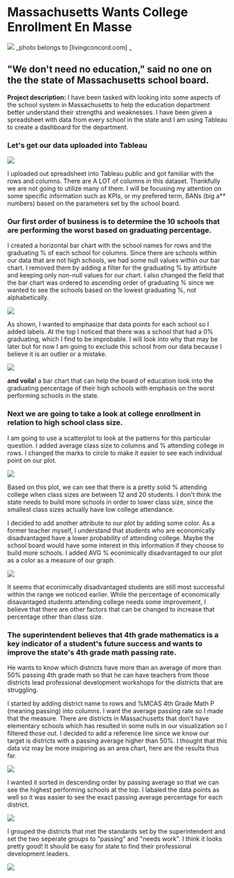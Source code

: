 # Massachusetts Wants College Enrollment En Masse

<img src="images/MASSeduPic1.jpg?raw=true"/>
_photo belongs to [livingconcord.com]<https://www.livingconcord.com/listing/middlesex-school/> _

## "We don't need no education," said no one on the the state of Massachusetts school board.

**Project description:** I have been tasked with looking into some aspects of the school system in Massachusetts to help the education department better understand
their strengths and weaknesses. I have been given a spreadsheet with data from every school in the state and I am using Tableau to create a dashboard for the department.

### Let's get our data uploaded into Tableau
<img src="images/Screenshot (58).png?raw=true"/>

I uploaded out spreadsheet into Tableau public and got familiar with the rows and columns. There are A LOT of columns in this dataset. Thankfully we are not going to 
utilize many of them. I will be focusing my attention on some specific information such as KPIs, or my prefered term, BANs (big a** numbers) based on the parameters set
by the school board. 

### Our first order of business is to determine the 10 schools that are performing the worst based on graduating percentage.
I created a horizontal bar chart with the school names for rows and the graduating % of each school for columns. Since there are schools within our data that are not 
high schools, we had some null values within our bar chart. I removed them by adding a filter for the graduating % by attirbute and keeping only non-null values
for our chart. I also changed the field that the bar chart was ordered to ascending order of graduating % since we wanted to see the schools based on the lowest 
graduating %, not alphabetically. 

<img src="images/Screenshot (59).png?raw=true"/>

As shown, I wanted to emphasize that data points for each school so I added labels. At the top I noticed that there was a school that had a 0% graduating, which I find 
to be improbable. I will look into why that may be later but for now I am going to exclude this school from our data because I believe it is an outlier or a mistake.

<img src="images/Screenshot (60).png?raw=true"/>

**and voila!** a bar chart that can help the board of education look into the graduating percentage of their high schools with emphasis on the worst performing schools in
the state. 

### Next we are going to take a look at college enrollment in relation to high school class size. 
I am going to use a scatterplot to look at the patterns for this particular question. I added average class size to columns and % attending college in rows. I changed the marks to circle to make it easier to see each individual point on our plot. 

<img src="images/Screenshot (61).png?raw=true"/>

Based on this plot, we can see that there is a pretty solid % attending college when class sizes are between 12 and 20 students. I don't think the state needs to build more schools in order to lower class size, since the smallest class sizes actually have low college attendance. 

I decided to add another attribute to our plot by adding some color. As a former teacher myself, I understand that students who are economically disadvantaged have a lower probability of attending college. Maybe the school board would have some interest in this information if they choose to build more schools. I added AVG % econimically disadvantaged to our plot as a color as a measure of our graph. 

<img src="images/Screenshot (62).png?raw=true"/>

It seems that econimically disadvantaged students are still most successful within the range we noticed earlier. While the percentage of economically disavantaged students attending college needs some improvement, I believe that there are other factors that can be changed to increase that percentage other than class size. 

### The superintendent believes that 4th grade mathematics is a key indicator of a student's future success and wants to improve the state's 4th grade math passing rate. 

He wants to know which districts have more than an average of more than 50% passing 4th grade math so that he can have teachers from those districts lead professional development workshops for the districts that are struggling. 

I started by adding district name to rows and %MCAS 4th Grade Math P (meaning passing) into columns. I want the average passing rate so I made that the measure. There are districts in Massachusetts that don't have elementary schools which has resulted in some nulls in our visualization so I filtered those out. I decided to add a reference line since we know our target is districts with a passing average higher than 50%. I thought that this data viz may be more insipiring as an area chart, here are the results thus far. 

<img src="images/Screenshot (64).png?raw=true"/>

I wanted it sorted in descending order by passing average so that we can see the highest performing schools at the top. I labaled the data points as well so it was easier to see the exact passing average percentage for each district. 

<img src="images/Screenshot (66).png?raw=true"/>

I grouped the districts that met the standards set by the superintendent and set the two seperate groups to "passing" and "needs work". I think it looks pretty good! It should be easy for state to find their professional development leaders. 

<img src="images/Screenshot (67).png?raw=true"/>





